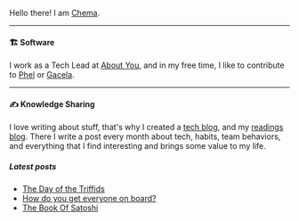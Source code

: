 Hello there! I am 
<span title="Why? {Che: Jose, ma: Maria}">
    <a target="_blank" href="https://chemaclass.com/">Chema</a>.
</span>

---

#### 🏗 Software

I work as a <span title="The most inspiring and personal fashion online shop in Europe">Tech Lead at <a target="_blank" href="https://aboutyou.com/">About You</a></span>, 
and in my free time, I like to contribute
to <span title="A Functional Programming language that transpiles to PHP"><a target="_blank" href="https://phel-lang.org">Phel</a></span> 
or <span title="A library that helps you build modular PHP applications"><a target="_blank" href="https://gacela-project.com/">Gacela</a></span>.

---

#### ✍️ Knowledge Sharing

I love writing about stuff, that's why I created a [tech blog](https://chemaclass.es/blog/), and
my [readings blog](https://chemaclass.es/readings/). There I write a post every month about tech, habits, team
behaviors, and everything that I find interesting and brings some value to my life.

##### Latest posts

<!-- BLOG-POST-LIST:START -->
- [The Day of the Triffids](https://chemaclass.com/readings/the-day-of-the-triffids/)
- [How do you get everyone on board?](https://chemaclass.com/blog/how-do-you-get-everyone-on-board/)
- [The Book Of Satoshi](https://chemaclass.com/readings/the-book-of-satoshi/)
<!-- BLOG-POST-LIST:END -->
